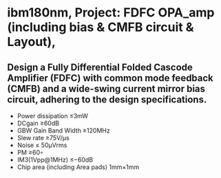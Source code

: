 ibm180nm, 
Project: FDFC OPA_amp (including bias & CMFB circuit & Layout), 
===
Design a Fully Differential Folded Cascode 
Amplifier (FDFC) with common mode feedback 
(CMFB) and a wide-swing current mirror bias 
circuit, adhering to the design 
specifications. 
---
* Power dissipation 
≤3mW 
* DCgain 
≥60dB 
* GBW Gain Band Width 
≥120MHz
* Slew rate 
≥75V/µs
* Noise 
≤ 50µVrms
* PM ≥60◦
* IM3(1Vpp@1MHz) 
≤−60dB
* Chip area (including 
Area 
pads) 
1mm×1mm 


